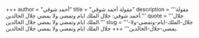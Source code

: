 +++
author = "أحمد شوقي"
title = "مقولة أحمد شوقي"
description = '''مقولة أحمد شوقي: جلال الملك ايام وتمضي ولا يمضي جلال الخالدين.'''
quote = '''جلال الملك ايام وتمضي ولا يمضي جلال الخالدين.'''
slug = '''جلال-الملك-ايام-وتمضي-ولا-يمضي-جلال-الخالدين'''
+++
جلال الملك ايام وتمضي ولا يمضي جلال الخالدين.
